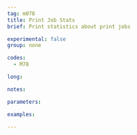 ```yaml
---
tag: m078
title: Print Job Stats
brief: Print statistics about print jobs

experimental: false
group: none

codes:
  - M78

long:

notes:

parameters:

examples:

---
```


